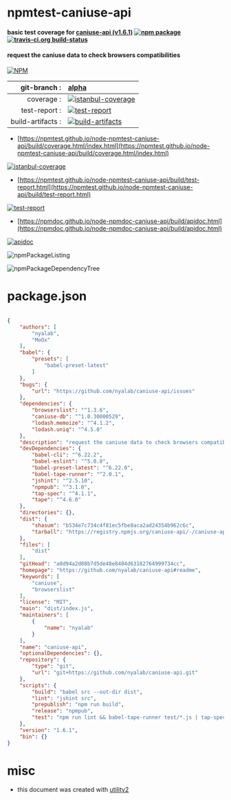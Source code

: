 # npmtest-caniuse-api

#### basic test coverage for  [caniuse-api (v1.6.1)](https://github.com/nyalab/caniuse-api#readme)  [![npm package](https://img.shields.io/npm/v/npmtest-caniuse-api.svg?style=flat-square)](https://www.npmjs.org/package/npmtest-caniuse-api) [![travis-ci.org build-status](https://api.travis-ci.org/npmtest/node-npmtest-caniuse-api.svg)](https://travis-ci.org/npmtest/node-npmtest-caniuse-api)

#### request the caniuse data to check browsers compatibilities

[![NPM](https://nodei.co/npm/caniuse-api.png?downloads=true&downloadRank=true&stars=true)](https://www.npmjs.com/package/caniuse-api)

| git-branch : | [alpha](https://github.com/npmtest/node-npmtest-caniuse-api/tree/alpha)|
|--:|:--|
| coverage : | [![istanbul-coverage](https://npmtest.github.io/node-npmtest-caniuse-api/build/coverage.badge.svg)](https://npmtest.github.io/node-npmtest-caniuse-api/build/coverage.html/index.html)|
| test-report : | [![test-report](https://npmtest.github.io/node-npmtest-caniuse-api/build/test-report.badge.svg)](https://npmtest.github.io/node-npmtest-caniuse-api/build/test-report.html)|
| build-artifacts : | [![build-artifacts](https://npmtest.github.io/node-npmtest-caniuse-api/glyphicons_144_folder_open.png)](https://github.com/npmtest/node-npmtest-caniuse-api/tree/gh-pages/build)|

- [https://npmtest.github.io/node-npmtest-caniuse-api/build/coverage.html/index.html](https://npmtest.github.io/node-npmtest-caniuse-api/build/coverage.html/index.html)

[![istanbul-coverage](https://npmtest.github.io/node-npmtest-caniuse-api/build/screenCapture.buildCi.browser.%252Ftmp%252Fbuild%252Fcoverage.lib.html.png)](https://npmtest.github.io/node-npmtest-caniuse-api/build/coverage.html/index.html)

- [https://npmtest.github.io/node-npmtest-caniuse-api/build/test-report.html](https://npmtest.github.io/node-npmtest-caniuse-api/build/test-report.html)

[![test-report](https://npmtest.github.io/node-npmtest-caniuse-api/build/screenCapture.buildCi.browser.%252Ftmp%252Fbuild%252Ftest-report.html.png)](https://npmtest.github.io/node-npmtest-caniuse-api/build/test-report.html)

- [https://npmdoc.github.io/node-npmdoc-caniuse-api/build/apidoc.html](https://npmdoc.github.io/node-npmdoc-caniuse-api/build/apidoc.html)

[![apidoc](https://npmdoc.github.io/node-npmdoc-caniuse-api/build/screenCapture.buildCi.browser.%252Ftmp%252Fbuild%252Fapidoc.html.png)](https://npmdoc.github.io/node-npmdoc-caniuse-api/build/apidoc.html)

![npmPackageListing](https://npmtest.github.io/node-npmtest-caniuse-api/build/screenCapture.npmPackageListing.svg)

![npmPackageDependencyTree](https://npmtest.github.io/node-npmtest-caniuse-api/build/screenCapture.npmPackageDependencyTree.svg)



# package.json

```json

{
    "authors": [
        "nyalab",
        "MoOx"
    ],
    "babel": {
        "presets": [
            "babel-preset-latest"
        ]
    },
    "bugs": {
        "url": "https://github.com/nyalab/caniuse-api/issues"
    },
    "dependencies": {
        "browserslist": "^1.3.6",
        "caniuse-db": "^1.0.30000529",
        "lodash.memoize": "^4.1.2",
        "lodash.uniq": "^4.5.0"
    },
    "description": "request the caniuse data to check browsers compatibilities",
    "devDependencies": {
        "babel-cli": "^6.22.2",
        "babel-eslint": "^5.0.0",
        "babel-preset-latest": "^6.22.0",
        "babel-tape-runner": "^2.0.1",
        "jshint": "^2.5.10",
        "npmpub": "^3.1.0",
        "tap-spec": "^4.1.1",
        "tape": "^4.6.0"
    },
    "directories": {},
    "dist": {
        "shasum": "b534e7c734c4f81ec5fbe8aca2ad24354b962c6c",
        "tarball": "https://registry.npmjs.org/caniuse-api/-/caniuse-api-1.6.1.tgz"
    },
    "files": [
        "dist"
    ],
    "gitHead": "a0d94a2d08b7d5de48e8404d63182764999734cc",
    "homepage": "https://github.com/nyalab/caniuse-api#readme",
    "keywords": [
        "caniuse",
        "browserslist"
    ],
    "license": "MIT",
    "main": "dist/index.js",
    "maintainers": [
        {
            "name": "nyalab"
        }
    ],
    "name": "caniuse-api",
    "optionalDependencies": {},
    "repository": {
        "type": "git",
        "url": "git+https://github.com/nyalab/caniuse-api.git"
    },
    "scripts": {
        "build": "babel src --out-dir dist",
        "lint": "jshint src",
        "prepublish": "npm run build",
        "release": "npmpub",
        "test": "npm run lint && babel-tape-runner test/*.js | tap-spec"
    },
    "version": "1.6.1",
    "bin": {}
}
```



# misc
- this document was created with [utility2](https://github.com/kaizhu256/node-utility2)
